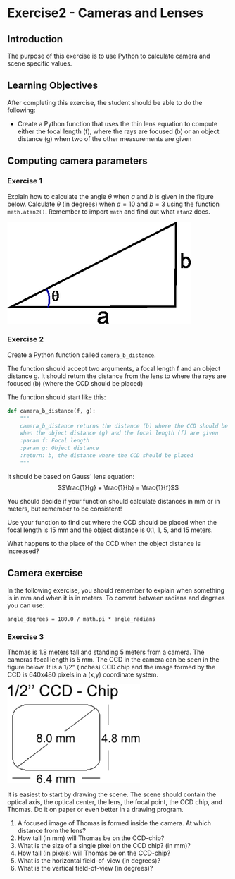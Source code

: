 # Exercise2 - Cameras and Lenses


## Introduction

The purpose of this exercise is to use Python to calculate camera and scene specific values.

## Learning Objectives

After completing this exercise, the student should be able to do the following:

- Create a Python function that uses the thin lens equation to compute either the focal length (f), where the rays are focused (b) or an object distance (g) when two of the other measurements are given



## Computing camera parameters

### Exercise 1

Explain how to calculate the angle $\theta$ when $a$ and $b$ is given
in the figure below. Calculate $\theta$ (in degrees) when
$a = 10$ and $b=3$ using the function `math.atan2()`. Remember to import `math` and find out what `atan2` does.

![Angle in triangel](figures/ArcTangens.png)

### Exercise 2

Create a Python function called `camera_b_distance`.

The function should accept two arguments, a focal length f and an
object distance g. It should return the distance from the lens to
where the rays are focused (b) (where the CCD should be placed)

The function should start like this:

```python
def camera_b_distance(f, g):
    """
    camera_b_distance returns the distance (b) where the CCD should be placed
    when the object distance (g) and the focal length (f) are given
    :param f: Focal length
    :param g: Object distance
    :return: b, the distance where the CCD should be placed
    """
```

It should be based on Gauss' lens equation:
$$\frac{1}{g} + \frac{1}{b} = \frac{1}{f}$$

You should decide if your function should calculate distances in mm or
in meters, but remember to be consistent!

Use your function to find out where the CCD should be placed when the
focal length is 15 mm and the object distance is 0.1, 1, 5, and 15
meters.

What happens to the place of the CCD when the object distance is increased?

## Camera exercise

In the following exercise, you should remember to explain when
something is in mm and when it is in meters. To convert between
radians and degrees you can use:

```
angle_degrees = 180.0 / math.pi * angle_radians
```

### Exercise 3

Thomas is 1.8 meters tall and standing 5 meters from a camera. The
cameras focal length is 5 mm. The CCD in the camera can be seen in
the figure below. It is a 1/2" (inches) CCD chip and the
image formed by the CCD is 640x480 pixels in a (x,y) coordinate system.

![CCD chip](figures/CCDchip.png)

It is easiest to start by drawing the scene. The scene should
contain the optical axis, the optical center, the lens, the focal
point, the CCD chip, and Thomas. Do it on paper or even better in a
drawing program.

1. A focused image of Thomas is formed inside the camera. At which distance from the lens?
2. How tall (in mm) will Thomas be on the CCD-chip?
3. What is the size of a single pixel on the CCD chip? (in mm)?
4. How tall (in pixels) will Thomas be on the CCD-chip?
5. What is the horizontal field-of-view (in degrees)?
6. What is the vertical field-of-view (in degrees)?

